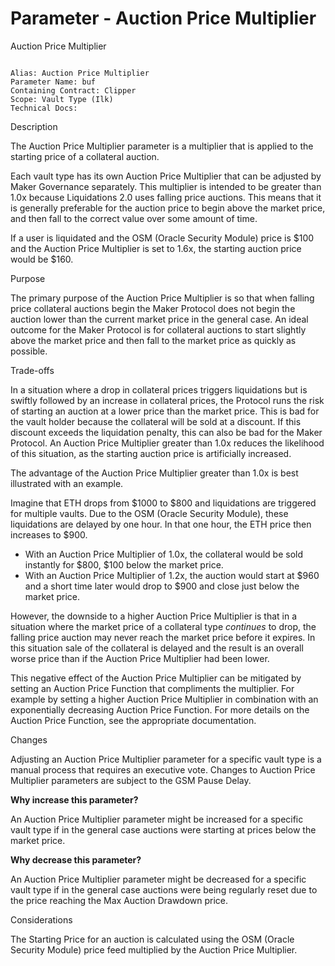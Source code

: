 # Parameter - Auction Price Multiplier

Auction Price Multiplier

```text

Alias: Auction Price Multiplier
Parameter Name: buf
Containing Contract: Clipper
Scope: Vault Type (Ilk)
Technical Docs:

```

Description

The Auction Price Multiplier parameter is a multiplier that is applied to the starting price of a collateral auction.

Each vault type has its own Auction Price Multiplier that can be adjusted by Maker Governance separately. This multiplier is intended to be greater than 1.0x because Liquidations 2.0 uses falling price auctions. This means that it is generally preferable for the auction price to begin above the market price, and then fall to the correct value over some amount of time.

If a user is liquidated and the OSM \(Oracle Security Module\) price is $100 and the Auction Price Multiplier is set to 1.6x, the starting auction price would be $160.

Purpose

The primary purpose of the Auction Price Multiplier is so that when falling price collateral auctions begin the Maker Protocol does not begin the auction lower than the current market price in the general case. An ideal outcome for the Maker Protocol is for collateral auctions to start slightly above the market price and then fall to the market price as quickly as possible.

Trade-offs

In a situation where a drop in collateral prices triggers liquidations but is swiftly followed by an increase in collateral prices, the Protocol runs the risk of starting an auction at a lower price than the market price. This is bad for the vault holder because the collateral will be sold at a discount. If this discount exceeds the liquidation penalty, this can also be bad for the Maker Protocol. An Auction Price Multiplier greater than 1.0x reduces the likelihood of this situation, as the starting auction price is artificially increased.

The advantage of the Auction Price Multiplier greater than 1.0x is best illustrated with an example.

Imagine that ETH drops from $1000 to $800 and liquidations are triggered for multiple vaults. Due to the OSM \(Oracle Security Module\), these liquidations are delayed by one hour. In that one hour, the ETH price then increases to \$900.

* With an Auction Price Multiplier of 1.0x, the collateral would be sold instantly for $800, $100 below the market price.
* With an Auction Price Multiplier of 1.2x, the auction would start at $960 and a short time later would drop to $900 and close just below the market price.

However, the downside to a higher Auction Price Multiplier is that in a situation where the market price of a collateral type _continues_ to drop, the falling price auction may never reach the market price before it expires. In this situation sale of the collateral is delayed and the result is an overall worse price than if the Auction Price Multiplier had been lower.

This negative effect of the Auction Price Multiplier can be mitigated by setting an Auction Price Function that compliments the multiplier. For example by setting a higher Auction Price Multiplier in combination with an exponentially decreasing Auction Price Function. For more details on the Auction Price Function, see the appropriate documentation.

Changes

Adjusting an Auction Price Multiplier parameter for a specific vault type is a manual process that requires an executive vote. Changes to Auction Price Multiplier parameters are subject to the GSM Pause Delay.

**Why increase this parameter?**

An Auction Price Multiplier parameter might be increased for a specific vault type if in the general case auctions were starting at prices below the market price.

**Why decrease this parameter?**

An Auction Price Multiplier parameter might be decreased for a specific vault type if in the general case auctions were being regularly reset due to the price reaching the Max Auction Drawdown price.

Considerations

The Starting Price for an auction is calculated using the OSM \(Oracle Security Module\) price feed multiplied by the Auction Price Multiplier.

